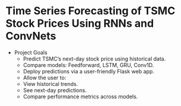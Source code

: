 # Time Series Forecasting of TSMC Stock Prices Using RNNs and ConvNets
- Project Goals
    - Predict TSMC’s next-day stock price using historical data.
    - Compare models: Feedforward, LSTM, GRU, Conv1D.
    - Deploy predictions via a user-friendly Flask web app.
    - Allow the user to:
    - View historical trends.
    - See next-day predictions.
    - Compare performance metrics across models.